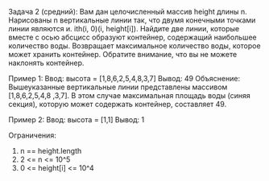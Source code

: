 Задача 2 (средний):
Вам дан целочисленный массив height длины n. Нарисованы n вертикальные линии так, что двумя конечными точками линии являются и. ith(i, 0)(i, height[i]).
Найдите две линии, которые вместе с осью абсцисс образуют контейнер, содержащий наибольшее количество воды.
Возвращает максимальное количество воды, которое может хранить контейнер.
Обратите внимание, что вы не можете наклонять контейнер.

Пример 1:
Ввод: высота = [1,8,6,2,5,4,8,3,7]
Вывод: 49
Объяснение: Вышеуказанные вертикальные линии представлены массивом [1,8,6,2,5,4,8 ,3,7]. В этом случае максимальная площадь воды (синяя секция), которую может содержать контейнер, составляет 49.

Пример 2:
Ввод: высота = [1,1]
Вывод: 1

Ограничения:
1.	n == height.length
2.	2 <= n <= 10^5
3.	0 <= height[i] <= 10^4
